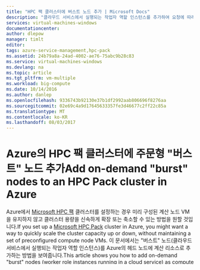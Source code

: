 ```yaml
---
title: "HPC 팩 클러스터에 버스트 노드 추가 | Microsoft Docs"
description: "클라우드 서비스에서 실행되는 작업자 역할 인스턴스를 추가하여 요청에 따라 HPC Pack 클러스터를 확장하는 방법에 대해 알아봅니다."
services: virtual-machines-windows
documentationcenter: 
author: dlepow
manager: timlt
editor: 
tags: azure-service-management,hpc-pack
ms.assetid: 24b79a8a-24ad-4002-ae76-75abc9b28c83
ms.service: virtual-machines-windows
ms.devlang: na
ms.topic: article
ms.tgt_pltfrm: vm-multiple
ms.workload: big-compute
ms.date: 10/14/2016
ms.author: danlep
ms.openlocfilehash: 9336743b92130e37b1df2992aab806696f8276aa
ms.sourcegitcommit: 02e69c4a9d17645633357fe3d46677c2ff22c85a
ms.translationtype: MT
ms.contentlocale: ko-KR
ms.lasthandoff: 08/03/2017
---
```

# <a name="add-on-demand-burst-nodes-to-an-hpc-pack-cluster-in-azure"></a><span data-ttu-id="dd066-103">Azure의 HPC 팩 클러스터에 주문형 "버스트" 노드 추가</span><span class="sxs-lookup"><span data-stu-id="dd066-103">Add on-demand "burst" nodes to an HPC Pack cluster in Azure</span></span>
<span data-ttu-id="dd066-104">Azure에서 [Microsoft HPC 팩](https://technet.microsoft.com/library/cc514029) 클러스터를 설정하는 경우 미리 구성된 계산 노드 VM을 유지하지 않고 클러스터 용량을 신속하게 확장 또는 축소할 수 있는 방법을 원할 것입니다.</span><span class="sxs-lookup"><span data-stu-id="dd066-104">If you set up a [Microsoft HPC Pack](https://technet.microsoft.com/library/cc514029) cluster in Azure, you might want a way to quickly scale the cluster capacity up or down, without maintaining a set of preconfigured compute node VMs.</span></span> <span data-ttu-id="dd066-105">이 문서에서는 "버스트" 노드(클라우드 서비스에서 실행되는 작업자 역할 인스턴스)를 Azure의 헤드 노드에 계산 리소스로 추가하는 방법을 보여줍니다.</span><span class="sxs-lookup"><span data-stu-id="dd066-105">This article shows you how to add on-demand "burst" nodes (worker role instances running in a cloud service) as compute resources to a head node in Azure.</span></span> 

> [!IMPORTANT] 
> <span data-ttu-id="dd066-106">Azure에는 리소스를 만들고 작업하기 위한 [리소스 관리자 및 클래식](../../../resource-manager-deployment-model.md)라는 두 가지 배포 모델이 있습니다.</span><span class="sxs-lookup"><span data-stu-id="dd066-106">Azure has two different deployment models for creating and working with resources: [Resource Manager and Classic](../../../resource-manager-deployment-model.md).</span></span> <span data-ttu-id="dd066-107">이 문서에서는 클래식 배포 모델 사용에 대해 설명합니다.</span><span class="sxs-lookup"><span data-stu-id="dd066-107">This article covers using the Classic deployment model.</span></span> <span data-ttu-id="dd066-108">새로운 배포는 대부분 리소스 관리자 모델을 사용하는 것이 좋습니다.</span><span class="sxs-lookup"><span data-stu-id="dd066-108">Microsoft recommends that most new deployments use the Resource Manager model.</span></span>

![버스트 노드][burst]

<span data-ttu-id="dd066-110">이 문서의 단계를 통해 Azure 노드를 클라우드 기반 HPC 팩 헤드 노드 VM에 빠르게 추가하여 테스트 또는 개념 증명 배포를 수행할 수 있습니다.</span><span class="sxs-lookup"><span data-stu-id="dd066-110">The steps in this article help you add Azure nodes quickly to a cloud-based HPC Pack head node VM for a test or proof-of-concept deployment.</span></span> <span data-ttu-id="dd066-111">전체적인 단계는 "Azure로 버스트"하여 온-프레미스 HPC 팩 클러스터에 클라우드 계산 용량을 추가하는 단계와 동일합니다.</span><span class="sxs-lookup"><span data-stu-id="dd066-111">The high-level steps are the same as the steps to “burst to Azure” to add cloud compute capacity to an on-premises HPC Pack cluster.</span></span> <span data-ttu-id="dd066-112">자습서를 보려면 [Microsoft HPC 팩을 사용하여 하이브리드 계산 클러스터 설정](../../../cloud-services/cloud-services-setup-hybrid-hpcpack-cluster.md)을 참조하세요.</span><span class="sxs-lookup"><span data-stu-id="dd066-112">For a tutorial, see [Set up a hybrid compute cluster with Microsoft HPC Pack](../../../cloud-services/cloud-services-setup-hybrid-hpcpack-cluster.md).</span></span> <span data-ttu-id="dd066-113">프로덕션 배포에 대한 자세한 지침과 고려 사항을 보려면 [Microsoft HPC 팩을 사용하여 Azure로 버스트](https://technet.microsoft.com/library/gg481749.aspx)를 참조하세요.</span><span class="sxs-lookup"><span data-stu-id="dd066-113">For detailed guidance and considerations for production deployments, see [Burst to Azure with Microsoft HPC Pack](https://technet.microsoft.com/library/gg481749.aspx).</span></span>

## <a name="prerequisites"></a><span data-ttu-id="dd066-114">필수 조건</span><span class="sxs-lookup"><span data-stu-id="dd066-114">Prerequisites</span></span>
* <span data-ttu-id="dd066-115">**Azure VM에 배포된 HPC Pack 헤드 노드** - 독립 실행형 헤드 노드 VM 또는 더 큰 클러스터의 일부인 VM을 사용할 수 있습니다.</span><span class="sxs-lookup"><span data-stu-id="dd066-115">**HPC Pack head node deployed in an Azure VM** - You can use a stand-alone head node VM or one that is part of a larger cluster.</span></span> <span data-ttu-id="dd066-116">독립 실행형 헤드 노드를 만들려면 [Azure VM에서 HPC Pack 헤드 노드 배포](../../virtual-machines-windows-hpcpack-cluster-headnode.md?toc=%2fazure%2fvirtual-machines%2fwindows%2ftoc.json)를 참조합니다.</span><span class="sxs-lookup"><span data-stu-id="dd066-116">To create a stand-alone head node, see [Deploy an HPC Pack Head Node in an Azure VM](../../virtual-machines-windows-hpcpack-cluster-headnode.md?toc=%2fazure%2fvirtual-machines%2fwindows%2ftoc.json).</span></span> <span data-ttu-id="dd066-117">자동화된 HPC Pack 클러스트 배포 옵션에 대한 자세한 내용은 [Microsoft HPC Pack을 사용하여 Azure에서 Windows HPC 클러스터를 만들고 관리하는 옵션](../../virtual-machines-windows-hpcpack-cluster-options.md?toc=%2fazure%2fvirtual-machines%2fwindows%2ftoc.json)을 참조하세요.</span><span class="sxs-lookup"><span data-stu-id="dd066-117">For automated HPC Pack cluster deployment options, see [Options to create and manage a Windows HPC cluster in Azure with Microsoft HPC Pack](../../virtual-machines-windows-hpcpack-cluster-options.md?toc=%2fazure%2fvirtual-machines%2fwindows%2ftoc.json).</span></span>
  
  > [!TIP]
  > <span data-ttu-id="dd066-118">[HPC 팩 IaaS 배포 스크립트](hpcpack-cluster-powershell-script.md) 를 사용하여 Azure에 클러스터를 만들 경우 자동 배포에 Azure 버스트 노드를 포함할 수 있습니다.</span><span class="sxs-lookup"><span data-stu-id="dd066-118">If you use the [HPC Pack IaaS deployment script](hpcpack-cluster-powershell-script.md) to create the cluster in Azure, you can include Azure burst nodes in your automated deployment.</span></span> <span data-ttu-id="dd066-119">해당 문서에서 예제를 참조하세요.</span><span class="sxs-lookup"><span data-stu-id="dd066-119">See the examples in that article.</span></span>
  > 
  > 
* <span data-ttu-id="dd066-120">**Azure 구독** - Azure 노드를 추가하려는 경우 헤드 노드 VM을 배포하는 데 사용하는 것과 동일한 구독 또는 다른 구독을 하나 이상 선택할 수 있습니다.</span><span class="sxs-lookup"><span data-stu-id="dd066-120">**Azure subscription** - To add Azure nodes, you can choose the same subscription used to deploy the head node VM, or a different subscription (or subscriptions).</span></span>
* <span data-ttu-id="dd066-121">**코어 할당량** - 멀티 코어 크기를 사용하여 여러 Azure 노드를 배포하려는 경우 특히 코어 할당량을 늘려야 할 수 있습니다.</span><span class="sxs-lookup"><span data-stu-id="dd066-121">**Cores quota** - You might need to increase the quota of cores, especially if you choose to deploy several Azure nodes with multicore sizes.</span></span> <span data-ttu-id="dd066-122">할당량을 늘리려면 무료로 [온라인 고객 지원 요청을 개설](https://azure.microsoft.com/blog/2014/06/04/azure-limits-quotas-increase-requests/) 합니다.</span><span class="sxs-lookup"><span data-stu-id="dd066-122">To increase a quota, [open an online customer support request](https://azure.microsoft.com/blog/2014/06/04/azure-limits-quotas-increase-requests/) at no charge.</span></span>

## <a name="step-1-create-a-cloud-service-and-a-storage-account-for-the-azure-nodes"></a><span data-ttu-id="dd066-123">1단계: Azure 노드에 대한 클라우드 서비스 및 저장소 계정 만들기</span><span class="sxs-lookup"><span data-stu-id="dd066-123">Step 1: Create a cloud service and a storage account for the Azure nodes</span></span>
<span data-ttu-id="dd066-124">Azure 클래식 포털 또는 동급의 도구를 사용하여 Azure 노드 배포에 필요한 다음 리소스를 구성합니다.</span><span class="sxs-lookup"><span data-stu-id="dd066-124">Use the Azure classic portal or equivalent tools to configure the following resources that are needed to deploy your Azure nodes:</span></span>

* <span data-ttu-id="dd066-125">새 Azure 클라우드 서비스</span><span class="sxs-lookup"><span data-stu-id="dd066-125">A new Azure cloud service</span></span>
* <span data-ttu-id="dd066-126">새 Azure 저장소 계정</span><span class="sxs-lookup"><span data-stu-id="dd066-126">A new Azure storage account</span></span>

> [!NOTE]
> <span data-ttu-id="dd066-127">구독에서 기존 클라우드 서비스를 다시 사용하지 마세요.</span><span class="sxs-lookup"><span data-stu-id="dd066-127">Don't reuse an existing cloud service in your subscription.</span></span> 
> 
> 

<span data-ttu-id="dd066-128">**고려 사항**</span><span class="sxs-lookup"><span data-stu-id="dd066-128">**Considerations**</span></span>

* <span data-ttu-id="dd066-129">만들려는 각 Azure 노드 템플릿에 대해 별도의 클라우드 서비스를 구성합니다.</span><span class="sxs-lookup"><span data-stu-id="dd066-129">Configure a separate cloud service for each Azure node template that you plan to create.</span></span> <span data-ttu-id="dd066-130">하지만 여러 노드 템플릿에 대해 동일한 저장소 계정을 사용할 수 있습니다.</span><span class="sxs-lookup"><span data-stu-id="dd066-130">However, you can use the same storage account for multiple node templates.</span></span>
* <span data-ttu-id="dd066-131">동일한 Azure 지역에서 배포하는 데 사용할 저장소 계정과 클라우드 서비스를 찾는 것이 좋습니다.</span><span class="sxs-lookup"><span data-stu-id="dd066-131">We recommend that you locate the cloud service and the storage account for the deployment in the same Azure region.</span></span>

## <a name="step-2-configure-an-azure-management-certificate"></a><span data-ttu-id="dd066-132">2단계: Azure 관리 인증서 구성</span><span class="sxs-lookup"><span data-stu-id="dd066-132">Step 2: Configure an Azure management certificate</span></span>
<span data-ttu-id="dd066-133">Azure 노드를 계산 리소스로 추가하려면 헤드 노드에 관리 인증서를 추가하고 해당 인증서를 배포에 사용한 Azure 구독에 업로드해야 합니다.</span><span class="sxs-lookup"><span data-stu-id="dd066-133">To add Azure nodes as compute resources, you need a management certificate on the head node and upload a corresponding certificate to the Azure subscription used for the deployment.</span></span>

<span data-ttu-id="dd066-134">이 시나리오의 경우 HPC 팩에서 설치한 **기본 HPC Azure 관리 인증서** 를 선택하고 헤드 노드에 자동으로 구성할 수 있습니다.</span><span class="sxs-lookup"><span data-stu-id="dd066-134">For this scenario, you can choose the **Default HPC Azure Management Certificate** that HPC Pack installs and configures automatically on the head node.</span></span> <span data-ttu-id="dd066-135">이 인증서는 테스트 목적 및 개념 증명 배포에 사용됩니다.</span><span class="sxs-lookup"><span data-stu-id="dd066-135">This certificate is useful for testing purposes and proof-of-concept deployments.</span></span> <span data-ttu-id="dd066-136">이 인증서를 사용하려면 헤드 노드 VM에서 구독으로 C:\Program Files\Microsoft HPC Pack 2012\Bin\hpccert.cer 파일을 업로드합니다.</span><span class="sxs-lookup"><span data-stu-id="dd066-136">To use this certificate, upload the file C:\Program Files\Microsoft HPC Pack 2012\Bin\hpccert.cer from the head node VM to the subscription.</span></span> <span data-ttu-id="dd066-137">[Azure 클래식 포털](https://manage.windowsazure.com)에서 인증서를 업로드하려면 **설정** > **관리 인증서**를 클릭합니다.</span><span class="sxs-lookup"><span data-stu-id="dd066-137">To upload the certificate in the [Azure classic portal](https://manage.windowsazure.com), click **Settings** > **Management Certificates**.</span></span>

<span data-ttu-id="dd066-138">관리 인증서 구성에 대한 추가 옵션을 보려면 [Azure 버스트 배포를 위한 Azure 관리 인증서 구성 시나리오](http://technet.microsoft.com/library/gg481759.aspx)를 참조하세요.</span><span class="sxs-lookup"><span data-stu-id="dd066-138">For additional options to configure the management certificate, see [Scenarios to Configure the Azure Management Certificate for Azure Burst Deployments](http://technet.microsoft.com/library/gg481759.aspx).</span></span>

## <a name="step-3-deploy-azure-nodes-to-the-cluster"></a><span data-ttu-id="dd066-139">단계 3: 클러스터에 Azure 노드 배포</span><span class="sxs-lookup"><span data-stu-id="dd066-139">Step 3: Deploy Azure nodes to the cluster</span></span>
<span data-ttu-id="dd066-140">이 시나리오에서 Azure 노드를 추가 및 시작하는 단계는 온-프레미스 헤드 노드의 단계와 일반적으로 동일합니다.</span><span class="sxs-lookup"><span data-stu-id="dd066-140">The steps to add and start Azure nodes in this scenario are generally the same as the steps with an on-premises head node.</span></span> <span data-ttu-id="dd066-141">자세한 내용은 [Microsoft HPC 팩을 사용하여 Azure 노드를 배포하는 단계](https://technet.microsoft.com/library/gg481758.aspx)에서 다음 섹션을 참조하세요.</span><span class="sxs-lookup"><span data-stu-id="dd066-141">For more information, see the following sections in [Steps to Deploy Azure Nodes with Microsoft HPC Pack](https://technet.microsoft.com/library/gg481758.aspx):</span></span>

* <span data-ttu-id="dd066-142">Azure 노드 템플릿 만들기</span><span class="sxs-lookup"><span data-stu-id="dd066-142">Create an Azure node template</span></span>
* <span data-ttu-id="dd066-143">Windows HPC 클러스터에 Azure 노드 추가</span><span class="sxs-lookup"><span data-stu-id="dd066-143">Add Azure nodes to the Windows HPC cluster</span></span>
* <span data-ttu-id="dd066-144">Azure 노드 시작(프로비전)</span><span class="sxs-lookup"><span data-stu-id="dd066-144">Start (provision) the Azure nodes</span></span>

<span data-ttu-id="dd066-145">노드를 추가 및 시작하면 클러스터 작업을 실행하는 데 사용할 수 있습니다.</span><span class="sxs-lookup"><span data-stu-id="dd066-145">After you add and start the nodes, they are ready for you to use to run cluster jobs.</span></span>

<span data-ttu-id="dd066-146">Azure 노드를 배포할 때 문제가 발생할 경우 [Microsoft HPC Pack을 사용하여 Azure 노드 배포 시 문제 해결](http://technet.microsoft.com/library/jj159097.aspx)을 참조하세요.</span><span class="sxs-lookup"><span data-stu-id="dd066-146">If you encounter problems when deploying Azure nodes, see [Troubleshoot Deployments of Azure Nodes with Microsoft HPC Pack](http://technet.microsoft.com/library/jj159097.aspx).</span></span>

## <a name="next-steps"></a><span data-ttu-id="dd066-147">다음 단계</span><span class="sxs-lookup"><span data-stu-id="dd066-147">Next steps</span></span>
* <span data-ttu-id="dd066-148">버스트 노드에 계산 집약적 인스턴스 크기를 사용하려는 경우 [고성능 계산 VM 크기](../sizes-hpc.md?toc=%2fazure%2fvirtual-machines%2fwindows%2ftoc.json)의 고려 사항을 참조하세요.</span><span class="sxs-lookup"><span data-stu-id="dd066-148">To use a compute-intensive instance size for the burst nodes, see the considerations in [High performance compute VM sizes](../sizes-hpc.md?toc=%2fazure%2fvirtual-machines%2fwindows%2ftoc.json).</span></span>
* <span data-ttu-id="dd066-149">Azure 컴퓨팅 리소스를 클러스터 워크로드에 따라 자동으로 증가 또는 축소하려는 경우 [HPC Pack 클러스터에서 Azure 계산 리소스를 자동으로 증가 및 축소](hpcpack-cluster-node-autogrowshrink.md)를 참조하세요.</span><span class="sxs-lookup"><span data-stu-id="dd066-149">If you want to automatically grow or shrink the Azure computing resources according to the cluster workload, see [Automatically grow and shrink Azure compute resources in an HPC Pack cluster](hpcpack-cluster-node-autogrowshrink.md).</span></span>

<!--Image references-->
[burst]: ./media/hpcpack-cluster-node-burst/burst.png
